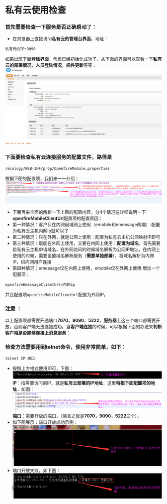# 私有云使用检查

### 首先需要检查一下服务是否正确启动了：
* 在浏览器上直接访问**私有云的管理台界面**，地址：
```
私有云的IP:9090
```
如果出现下面**登陆界面**，代表已经初始化成功了，从下面的界面可以查看一下**私有云的部署情况**，**人员登陆情况**，**插件更新**等等：<br/>
![私有云登陆界面](/image/c1/私有云管理页面.png "Title")

### 下面要检查私有云连接服务的配置文件，路径是
```
/ecology/WEB-INF/prop/OpenfireModule.properties
```
根据下图的配置项，我们来一一介绍：<br/>
![配置文件说明](/image/c1/客户端连接服务配置说明.png "Title")
* 下面再来全面的解析一下上图的配置内容，分4个情况在详细说明一下**openfireMobileClientUrl**配置项的配置原因：
* 第一种情况：客户只在内网局域网上使用（emobile和emessage两端）:配置为私有云主机内网ip就可以了
* 第二种情况：只在外网，就是公网上使用：配置为私有云主机公网映射IP即可
* 第三种情况：既能在外网上使用，又要在内网上使用：**配置为域名**，首先需要给私有云主机申请域名，在外网访问的时候域名解析为公网IP地址，在内网上使用的时候，需要设置域名解析服务（**需要单独部署**），将域名解析为内网IP，供内网用户连接
* 第四种情况：emessage仅在内网上使用，emobile仅在外网上使用:增加一个配置项：
```
openfireEmessageClientUrl=内网ip
```
并且配置项`openfireMobileClientUrl`配置为外网IP。

### 注意 ：
以上配置项都需要开通端口**7070**，**9090**，**5222**，**服务器**上这三个端口都需要开放，否则客户端无法连接成功。当**客户端连接**的时候，可以根据下面的办法来**判断客户端是否能够连接上消息服务**：

### 检查方法需要用到telnet命令，使用非常简单，如下：
```
telnet IP 端口
```
* 按照上方格式使用即可，下图：<br/>
![telnet命令](/image/c1/telnet命令.png "Title")<br/>
**IP**：指需要访问的IP，就是**私有云部署的IP地址**，这里**特指下面配置项的地址**，如图：
![telnet成功](/image/c1/telnet地址说明.png "Title")
**端口**：需要开放的端口，（简言之就是**7070，9090，5222**三个），<br/>
* 如下图展示：端口开放成功示例：<br/>
![telnet成功](/image/c1/telnet成功.png "Title")
* 端口开放失败，如下图：<br/>
![telnet失败](/image/c1/telnet失败.png "Title")





